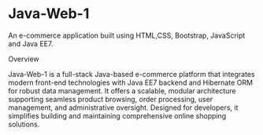 ﻿# Java-Web-1
An e-commerce application built using HTML,CSS, Bootstrap, JavaScript and Java EE7.

Overview

Java-Web-1 is a full-stack Java-based e-commerce platform that integrates modern front-end
technologies with Java EE7 backend and Hibernate ORM for robust data management. It offers a scalable,
modular architecture supporting seamless product browsing, order processing, user management, and
administrative oversight. Designed for developers, it simplifies building and maintaining comprehensive
online shopping solutions.
